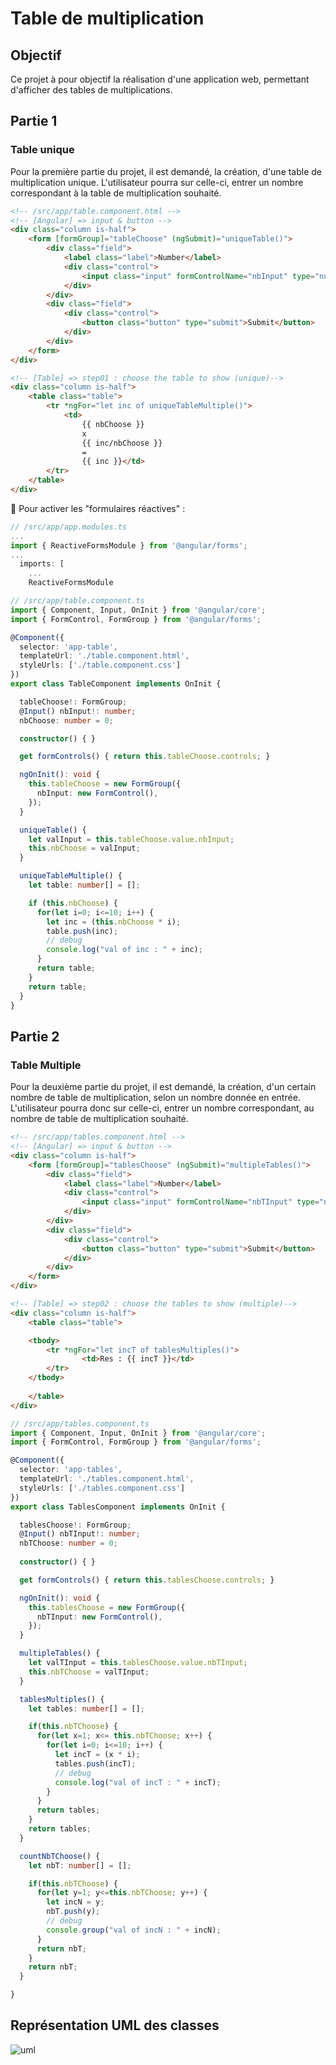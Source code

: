 # Table de multiplication
## Objectif
Ce projet à pour objectif la réalisation d'une application web, permettant d'afficher des tables de multiplications.

## Partie 1

### Table unique
Pour la première partie du projet, il est demandé, la création, d'une table de multiplication unique. L'utilisateur pourra sur celle-ci, entrer un nombre correspondant à la table de multiplication souhaité.

```html
<!-- /src/app/table.component.html -->
<!-- [Angular] => input & button -->
<div class="column is-half">
	<form [formGroup]="tableChoose" (ngSubmit)="uniqueTable()">
		<div class="field">
			<label class="label">Number</label>
			<div class="control">
				<input class="input" formControlName="nbInput" type="number" placeholder="Enter a number" value=""/>
			</div>
		</div>
		<div class="field">
			<div class="control">
				<button class="button" type="submit">Submit</button>
			</div>
		</div>
	</form>
</div>

<!-- [Table] => step01 : choose the table to show (unique)-->
<div class="column is-half">
	<table class="table">
		<tr *ngFor="let inc of uniqueTableMultiple()">
			<td>
				{{ nbChoose }}
				x
				{{ inc/nbChoose }}
				=
				{{ inc }}</td>
		</tr>
	</table>
</div>
```

<quote>🚨 Pour activer les "formulaires réactives" :
```ts
// /src/app/app.modules.ts
...
import { ReactiveFormsModule } from '@angular/forms';
...
  imports: [
    ...
    ReactiveFormsModule
```
 </quote>

```ts
// /src/app/table.component.ts
import { Component, Input, OnInit } from '@angular/core';
import { FormControl, FormGroup } from '@angular/forms';

@Component({
  selector: 'app-table',
  templateUrl: './table.component.html',
  styleUrls: ['./table.component.css']
})
export class TableComponent implements OnInit {

  tableChoose!: FormGroup;
  @Input() nbInput!: number;
  nbChoose: number = 0;

  constructor() { }

  get formControls() { return this.tableChoose.controls; }

  ngOnInit(): void {
    this.tableChoose = new FormGroup({
      nbInput: new FormControl(),
    });
  }

  uniqueTable() {
    let valInput = this.tableChoose.value.nbInput;
    this.nbChoose = valInput;
  }

  uniqueTableMultiple() {
    let table: number[] = [];

    if (this.nbChoose) {
      for(let i=0; i<=10; i++) {
        let inc = (this.nbChoose * i);
        table.push(inc);
        // debug
        console.log("val of inc : " + inc);
      }
      return table;
    }
    return table;
  }
}

```

## Partie 2

### Table Multiple
Pour la deuxième partie du projet, il est demandé, la création, d'un certain nombre de table de multiplication, selon un nombre donnée en entrée. L'utilisateur pourra donc sur celle-ci, entrer un nombre correspondant, au nombre de table de multiplication souhaité.

```html
<!-- /src/app/tables.component.html -->
<!-- [Angular] => input & button -->
<div class="column is-half">
	<form [formGroup]="tablesChoose" (ngSubmit)="multipleTables()">
		<div class="field">
			<label class="label">Number</label>
			<div class="control">
				<input class="input" formControlName="nbTInput" type="number" placeholder="Enter a number" value=""/>
			</div>
		</div>
		<div class="field">
			<div class="control">
				<button class="button" type="submit">Submit</button>
			</div>
		</div>
	</form>
</div>

<!-- [Table] => step02 : choose the tables to show (multiple)-->
<div class="column is-half">
	<table class="table">

	<tbody>
		<tr *ngFor="let incT of tablesMultiples()">
				<td>Res : {{ incT }}</td>
		</tr>
	</tbody>
	
	</table>
</div>
```

```ts
// /src/app/tables.component.ts
import { Component, Input, OnInit } from '@angular/core';
import { FormControl, FormGroup } from '@angular/forms';

@Component({
  selector: 'app-tables',
  templateUrl: './tables.component.html',
  styleUrls: ['./tables.component.css']
})
export class TablesComponent implements OnInit {

  tablesChoose!: FormGroup;
  @Input() nbTInput!: number;
  nbTChoose: number = 0;
  
  constructor() { }

  get formControls() { return this.tablesChoose.controls; }

  ngOnInit(): void {
    this.tablesChoose = new FormGroup({
      nbTInput: new FormControl(),
    });
  }

  multipleTables() {
    let valTInput = this.tablesChoose.value.nbTInput;
    this.nbTChoose = valTInput;
  }

  tablesMultiples() {
    let tables: number[] = [];

    if(this.nbTChoose) {
      for(let x=1; x<= this.nbTChoose; x++) {
        for(let i=0; i<=10; i++) {
          let incT = (x * i);
          tables.push(incT);
          // debug
          console.log("val of incT : " + incT);
        }
      }
      return tables;
    }
    return tables;
  }

  countNbTChoose() {
    let nbT: number[] = [];

    if(this.nbTChoose) {
      for(let y=1; y<=this.nbTChoose; y++) {
        let incN = y;
        nbT.push(y);
        // debug
        console.group("val of incN : " + incN);
      }
      return nbT;
    }
    return nbT;
  }

}

```

## Représentation UML des classes

![uml](docs/images/uml.png)